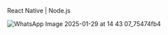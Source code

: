 
React Native | Node.js

![WhatsApp Image 2025-01-29 at 14 43 07_75474fb4](https://github.com/user-attachments/assets/4704dd19-65f8-48f7-bfa7-ef22bff280d2)
